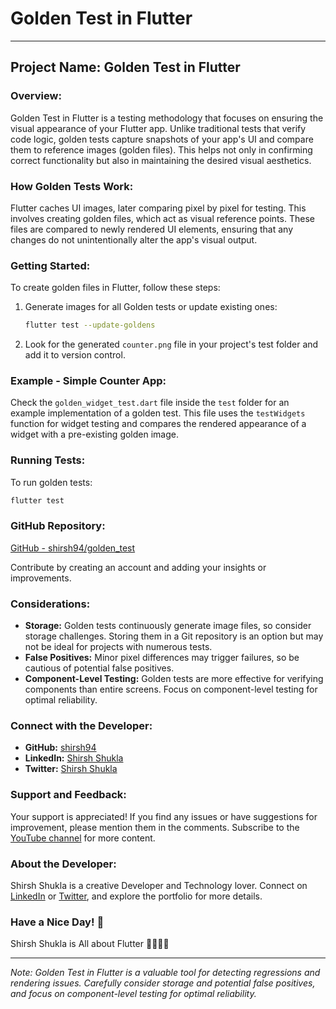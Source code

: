 # Golden Test in Flutter

---

## Project Name: Golden Test in Flutter

### Overview:

Golden Test in Flutter is a testing methodology that focuses on ensuring the visual appearance of your Flutter app. Unlike traditional tests that verify code logic, golden tests capture snapshots of your app's UI and compare them to reference images (golden files). This helps not only in confirming correct functionality but also in maintaining the desired visual aesthetics.

### How Golden Tests Work:

Flutter caches UI images, later comparing pixel by pixel for testing. This involves creating golden files, which act as visual reference points. These files are compared to newly rendered UI elements, ensuring that any changes do not unintentionally alter the app's visual output.

### Getting Started:

To create golden files in Flutter, follow these steps:

1. Generate images for all Golden tests or update existing ones:
   ```bash
   flutter test --update-goldens
   ```
2. Look for the generated `counter.png` file in your project's test folder and add it to version control.

### Example - Simple Counter App:

Check the `golden_widget_test.dart` file inside the `test` folder for an example implementation of a golden test. This file uses the `testWidgets` function for widget testing and compares the rendered appearance of a widget with a pre-existing golden image.

### Running Tests:

To run golden tests:
```bash
flutter test
```

### GitHub Repository:

[GitHub - shirsh94/golden_test](https://github.com/shirsh94/golden_test)

Contribute by creating an account and adding your insights or improvements.

### Considerations:

- **Storage:** Golden tests continuously generate image files, so consider storage challenges. Storing them in a Git repository is an option but may not be ideal for projects with numerous tests.
- **False Positives:** Minor pixel differences may trigger failures, so be cautious of potential false positives.
- **Component-Level Testing:** Golden tests are more effective for verifying components than entire screens. Focus on component-level testing for optimal reliability.

### Connect with the Developer:

- **GitHub:** [shirsh94](https://github.com/shirsh94)
- **LinkedIn:** [Shirsh Shukla](https://www.linkedin.com/in/shirsh-shukla-95b85786)
- **Twitter:** [Shirsh Shukla](https://mobile.twitter.com/shirsh94?s=09)

### Support and Feedback:

Your support is appreciated! If you find any issues or have suggestions for improvement, please mention them in the comments. Subscribe to the [YouTube channel](https://www.youtube.com/@codingmiles4035) for more content.

### About the Developer:

Shirsh Shukla is a creative Developer and Technology lover. Connect on [LinkedIn](https://www.linkedin.com/in/shirsh-shukla-95b85786) or [Twitter](https://mobile.twitter.com/shirsh94?s=09), and explore the portfolio for more details.

### Have a Nice Day! 🙂

Shirsh Shukla is All about Flutter 💙💙💙💙

---

*Note: Golden Test in Flutter is a valuable tool for detecting regressions and rendering issues. Carefully consider storage and potential false positives, and focus on component-level testing for optimal reliability.*
